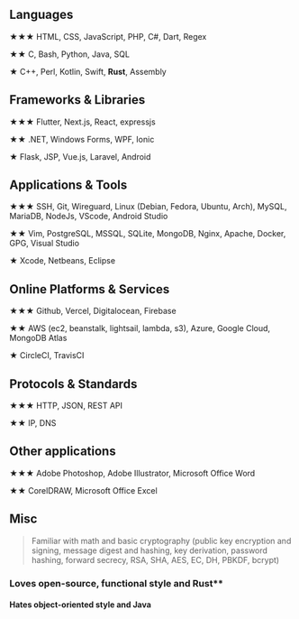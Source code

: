 ## Languages

★★★ HTML, CSS, JavaScript, PHP, C#, Dart, Regex

★★ C, Bash, Python, Java, SQL

★ C++, Perl, Kotlin, Swift, **Rust**, Assembly


## Frameworks & Libraries

★★★ Flutter, Next.js, React, expressjs

★★ .NET, Windows Forms, WPF, Ionic

★ Flask, JSP, Vue.js, Laravel, Android


## Applications & Tools

★★★ SSH, Git, Wireguard, Linux (Debian, Fedora, Ubuntu, Arch), MySQL, MariaDB, NodeJs, VScode, Android Studio

★★ Vim, PostgreSQL, MSSQL, SQLite, MongoDB, Nginx, Apache, Docker, GPG, Visual Studio

★ Xcode, Netbeans, Eclipse


## Online Platforms & Services

★★★ Github, Vercel, Digitalocean, Firebase

★★ AWS (ec2, beanstalk, lightsail, lambda, s3), Azure, Google Cloud, MongoDB Atlas

★ CircleCI, TravisCI


## Protocols & Standards

★★★ HTTP, JSON, REST API

★★ IP, DNS


## Other applications

★★★ Adobe Photoshop, Adobe Illustrator, Microsoft Office Word

★★ CorelDRAW, Microsoft Office Excel


## Misc

> Familiar with math and basic cryptography (public key encryption and signing, message digest and hashing, key derivation, password hashing, forward secrecy, RSA, SHA, AES, EC, DH, PBKDF, bcrypt)

### Loves open-source, functional style and Rust**

#### Hates object-oriented style and Java
